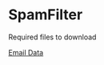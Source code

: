 # SpamFilter


Required files to download

[Email Data](https://1drv.ms/u/s!AlKSzHdJz58K7DUOUaWfzbKXKfne?e=ZndpJC)
